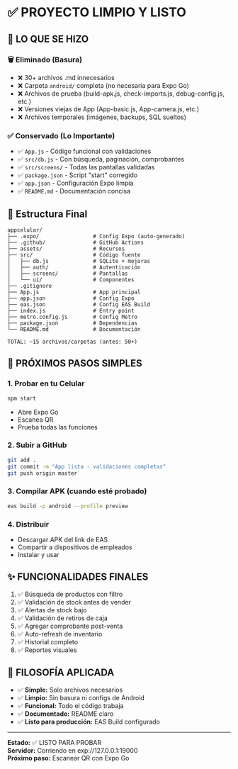 # ✅ PROYECTO LIMPIO Y LISTO

## 🎯 LO QUE SE HIZO

### 🗑️ Eliminado (Basura)
- ❌ 30+ archivos .md innecesarios
- ❌ Carpeta `android/` completa (no necesaria para Expo Go)
- ❌ Archivos de prueba (build-apk.js, check-imports.js, debug-config.js, etc.)
- ❌ Versiones viejas de App (App-basic.js, App-camera.js, etc.)
- ❌ Archivos temporales (imágenes, backups, SQL sueltos)

### ✅ Conservado (Lo Importante)
- ✅ `App.js` - Código funcional con validaciones
- ✅ `src/db.js` - Con búsqueda, paginación, comprobantes
- ✅ `src/screens/` - Todas las pantallas validadas
- ✅ `package.json` - Script "start" corregido
- ✅ `app.json` - Configuración Expo limpia
- ✅ `README.md` - Documentación concisa

## 📂 Estructura Final

```
appcelular/
├── .expo/                 # Config Expo (auto-generado)
├── .github/               # GitHub Actions
├── assets/                # Recursos
├── src/                   # Código fuente
│   ├── db.js              # SQLite + mejoras
│   ├── auth/              # Autenticación
│   ├── screens/           # Pantallas
│   └── ui/                # Componentes
├── .gitignore             
├── App.js                 # App principal
├── app.json               # Config Expo
├── eas.json               # Config EAS Build
├── index.js               # Entry point
├── metro.config.js        # Config Metro
├── package.json           # Dependencias
└── README.md              # Documentación

TOTAL: ~15 archivos/carpetas (antes: 50+)
```

## 🚀 PRÓXIMOS PASOS SIMPLES

### 1. Probar en tu Celular
```bash
npm start
```
- Abre Expo Go
- Escanea QR
- Prueba todas las funciones

### 2. Subir a GitHub
```bash
git add .
git commit -m "App lista - validaciones completas"
git push origin master
```

### 3. Compilar APK (cuando esté probado)
```bash
eas build -p android --profile preview
```

### 4. Distribuir
- Descargar APK del link de EAS
- Compartir a dispositivos de empleados
- Instalar y usar

## ✨ FUNCIONALIDADES FINALES

1. ✅ Búsqueda de productos con filtro
2. ✅ Validación de stock antes de vender
3. ✅ Alertas de stock bajo
4. ✅ Validación de retiros de caja
5. ✅ Agregar comprobante post-venta
6. ✅ Auto-refresh de inventario
7. ✅ Historial completo
8. ✅ Reportes visuales

## 🎯 FILOSOFÍA APLICADA

- ✅ **Simple:** Solo archivos necesarios
- ✅ **Limpio:** Sin basura ni configs de Android
- ✅ **Funcional:** Todo el código trabaja
- ✅ **Documentado:** README claro
- ✅ **Listo para producción:** EAS Build configurado

---

**Estado:** ✅ LISTO PARA PROBAR  
**Servidor:** Corriendo en exp://127.0.0.1:19000  
**Próximo paso:** Escanear QR con Expo Go
